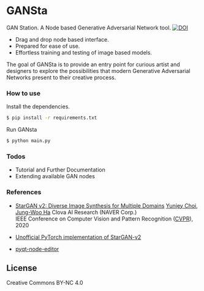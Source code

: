 # GANSta

GAN Station. A Node based Generative Adversarial Network tool. [![DOI](https://zenodo.org/badge/276889604.svg)](https://zenodo.org/badge/latestdoi/276889604)



  - Drag and drop node based interface.
  - Prepared for ease of use.
  - Effortless training and testing of image based models.

The goal of GANSta is to provide an entry point for curious artist and designers to explore the possibilities
that modern Generative Adversarial Networks present to their creative process.

### How to use

Install the dependencies.

```sh
$ pip install -r requirements.txt
```

Run GANsta

```sh
$ python main.py
```


### Todos

 - Tutorial and Further Documentation
 - Extending available GAN nodes



### References


 - [StarGAN v2: Diverse Image Synthesis for Multiple Domains](https://arxiv.org/abs/1711.09020)
   [Yunjey Choi](https://github.com/yunjey), [Jung-Woo Ha](https://www.facebook.com/jungwoo.ha.921)
   Clova AI Research (NAVER Corp.)  
   IEEE Conference on Computer Vision and Pattern Recognition ([CVPR](http://cvpr2018.thecvf.com/)), 2020

 - [Unofficial PyTorch implementation of StarGAN-v2](https://github.com/habout632/StarGAN2)

 - [pyqt-node-editor](https://gitlab.com/pavel.krupala/pyqt-node-editor)




License
----

 Creative Commons BY-NC 4.0
